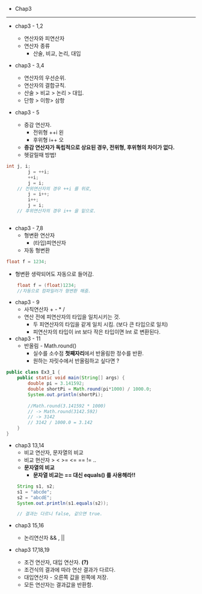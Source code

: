 - Chap3

---


- chap3 - 1,2
  - 연산자와 피연산자
  - 연산자 종류
    - 산술, 비교, 논리, 대입
  
- chap3 - 3,4
  - 연산자의 우선순위.
  - 연산자의 결합규칙.
  - 산술 > 비교 > 논리 > 대입.
  - 단항 > 이항> 삼항
- chap3 - 5
  - 증감 연산자.
    - 전위형 ++i 왼
    - 후위형 i++ 오
  - **증감 연산자가 독립적으로 상요된 경우, 전위형, 후위형의 차이가 없다.**
  - 헷갈릴때 방법!

``` JAVA
int j, i;
        j = ++i;
        ++i;
        j = i;
    // 전위연산자의 경우 ++i 를 위로,    
        j = i++;
        i++;
        j = i;
    // 후위연산자의 경우 i++ 을 밑으로.
        
```

- chap3 - 7,8
  - 형변환 연산자
    - (타입)피연산자
  - 자동 형변환

``` JAVA
float f = 1234;
```

- 형변환 생략되어도 자동으로 들어감.

``` JAVA
    float f = (float)1234;
    //자동으로 컴파일러가 형변환 해줌.
```

- chap3 - 9
  - 사칙연산자 + - * /
  - 연산 전에 피연산자의 타입을 일치시키는 것.
    - 두 피연산자의 타입을 같게 일치 시킴. (보다 큰 타입으로 일치)
    - 피연산자의 타입이 int 보다 작은 타입이면 Int 로 변환된다.
- chap3 - 11
  - 반올림 - Math.round()
    - 실수를 소수점 **첫째자리**에서 반올림한 정수를 반환.
    - 원하는 자릿수에서 반올림하고 싶다면 ?
  
``` JAVA
public class Ex3_1 {
    public static void main(String[] args) {
        double pi = 3.141592;
        double shortPi = Math.round(pi*1000) / 1000.0;
        System.out.println(shortPi);
        
        //Math.round(3.141592 * 1000)
        // -> Math.round(3142.592)
        // -> 3142
        // 3142 / 1000.0 = 3.142
    }
}
```

- chap3 13,14
  - 비교 연산자, 문자열의 비교
  - 비교 현산자 > < >= <= == !=  ..
  - **문자열의 비교**
    - **문자열 비교는 == 대신 equals() 를 사용해라!!**

``` JAVA
    String s1, s2;
    s1 = "abcde";
    s2 = "abcdE";
    System.out.println(s1.equals(s2));

    // 결과는 다르니 false, 같으면 true.
```

- chap3 15,16
  - 논리연산자 && , ||

- chap3 17,18,19
  - 조건 연산자, 대입 연산자. **(?)**
  - 조건식의 결과에 따라 연산 결과가 다르다.
  - 대입연산자 - 오른쪽 값을 왼쪽에 저장.
  - 모든 연산자는 결과값을 반환함.
